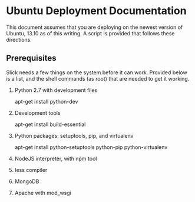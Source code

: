 Ubuntu Deployment Documentation
===============================

This document assumes that you are deploying on the newest version of Ubuntu,
13.10 as of this writing.  A script is provided that follows these directions.

Prerequisites
-------------

Slick needs a few things on the system before it can work.  Provided below
is a list, and the shell commands (as root) that are needed to get it working.

  1. Python 2.7 with development files
     
        apt-get install python-dev
  2. Development tools

        apt-get install build-essential
  3. Python packages: setuptools, pip, and virtualenv

        apt-get install python-setuptools python-pip python-virtualenv
  4. NodeJS interpreter, with npm tool

  5. less compiler

  6. MongoDB

  7. Apache with mod_wsgi

